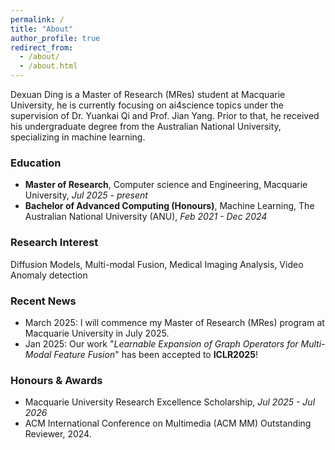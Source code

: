 ```yaml
---
permalink: /
title: "About"
author_profile: true
redirect_from: 
  - /about/
  - /about.html
---
```

Dexuan Ding is a Master of Research (MRes) student at Macquarie University, he is currently focusing on ai4science topics under the supervision of Dr. Yuankai Qi and Prof. Jian Yang. Prior to that, he received his undergraduate degree from the Australian National University, specializing in machine learning.

### Education

- **Master of Research**, Computer science and Engineering, Macquarie University, *Jul 2025 - present*
- **Bachelor of Advanced Computing (Honours)**, Machine Learning, The Australian National University (ANU), *Feb 2021 - Dec 2024*

### Research Interest
Diffusion Models, Multi-modal Fusion, Medical Imaging Analysis, Video Anomaly detection


### Recent News

- March 2025: I will commence my Master of Research (MRes) program at Macquarie University in July 2025.
- Jan 2025: Our work "*Learnable Expansion of Graph Operators for Multi-Modal Feature Fusion*" has been accepted to **ICLR2025**!


### Honours & Awards

- Macquarie University Research Excellence Scholarship, *Jul 2025 - Jul 2026*
- ACM International Conference on Multimedia (ACM MM) Outstanding Reviewer, 2024.
